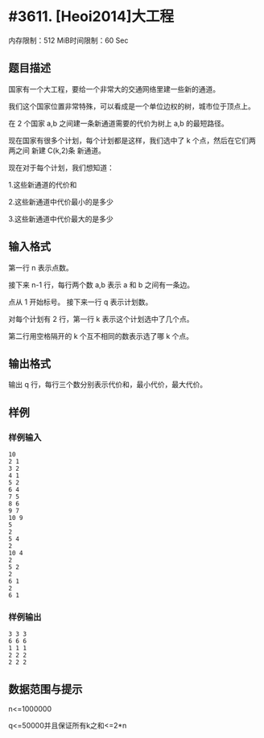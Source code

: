 # #3611. [Heoi2014]大工程

内存限制：512 MiB时间限制：60 Sec

## 题目描述

国家有一个大工程，要给一个非常大的交通网络里建一些新的通道。 

我们这个国家位置非常特殊，可以看成是一个单位边权的树，城市位于顶点上。 

在 2 个国家 a,b 之间建一条新通道需要的代价为树上 a,b 的最短路径。

 现在国家有很多个计划，每个计划都是这样，我们选中了 k 个点，然后在它们两两之间 新建 C(k,2)条 新通道。

现在对于每个计划，我们想知道：

 1.这些新通道的代价和

 2.这些新通道中代价最小的是多少 

3.这些新通道中代价最大的是多少

## 输入格式

第一行 n 表示点数。

 接下来 n-1 行，每行两个数 a,b 表示 a 和 b 之间有一条边。

点从 1 开始标号。 接下来一行 q 表示计划数。

对每个计划有 2 行，第一行 k 表示这个计划选中了几个点。

 第二行用空格隔开的 k 个互不相同的数表示选了哪 k 个点。

## 输出格式

输出 q 行，每行三个数分别表示代价和，最小代价，最大代价。 

## 样例

### 样例输入

    
    10 
    2 1 
    3 2 
    4 1 
    5 2 
    6 4 
    7 5
    8 6 
    9 7 
    10 9 
    5 
    2 
    5 4 
    2 
    10 4 
    2 
    5 2 
    2 
    6 1 
    2 
    6 1 
    
    

### 样例输出

    
    3 3 3 
    6 6 6 
    1 1 1 
    2 2 2 
    2 2 2 
    

## 数据范围与提示

n<=1000000 

q<=50000并且保证所有k之和<=2*n 
